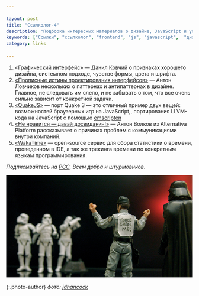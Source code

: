 ```yaml
---

layout: post
title: "Ссылколог-4"
description: "Подборка интересных материалов о дизайне, JavaScript и управлении проектами"
keywords: ["Ссылки", "ссылколог", "frontend", "js", "javascript",  "дизайн", "design", "управление проектами"]
category: links

---
```


1.  [«Графический интерфейс»][1] — Данил Ковчий о признаках хорошего дизайна,
    системном подходе, чувстве формы, цвета и шрифта.
2.  [«Прописные истины проектирования интерфейсов»][2] — Антон Ловчиков
    нескольких о паттернах и антипаттернах в дизайне. Главное, не следовать им
    слепо, и не забывать о том, что все очень сильно зависит от конкретной
    задачи.
3.  [«QuakeJS»][3] — порт Quake 3 — это отличный пример двух вещей: возможностей
    браузерных игр на JavaScript,, портирования LLVM-кода на JavaScript
    с помощью [emscripten][4]
4.  [«Не нравится — давай досвидания!»][5] — Антон Волков из Alternativa
    Platform рассказывает о причинах проблем с коммуникациями внутри компаний.
5.  [«WakaTime»][6] — open-source сервис для сбора статистики о времени, проведенном
    в IDE, а так же трекинга времени по конкретным языкам программирования.


_Подписывайтесь на [РСС](http://feeds.feedburner.com/anton-shuvalov/FJHar).
Всем добра и штурмовиков_.

![](/assets/articles-assets/footer/sw-1.jpg)

{:.photo-author}
_фото: [jdhancock](https://www.flickr.com/photos/jdhancock/)_


[1]: https://medium.com/p/70bb2d0d58be
[2]: http://blog.antiflash.ru/?go=all/propisnye-istiny-proektirovaniya-interfeysov/
[3]: http://www.quakejs.com/
[4]: https://github.com/kripken/emscripten
[5]: https://www.youtube.com/watch?v=iQaO-DJop7g
[6]: https://wakatime.com
